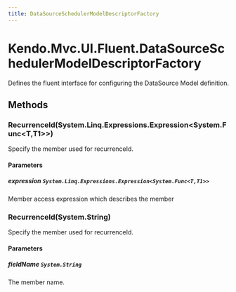 ```yaml
---
title: DataSourceSchedulerModelDescriptorFactory
---
```


# Kendo.Mvc.UI.Fluent.DataSourceSchedulerModelDescriptorFactory
Defines the fluent interface for configuring the DataSource Model definition.




## Methods


### RecurrenceId(System.Linq.Expressions.Expression\<System.Func\<T,T1\>\>)
Specify the member used for recurrenceId.


#### Parameters

##### expression `System.Linq.Expressions.Expression<System.Func<T,T1>>`
Member access expression which describes the member





### RecurrenceId(System.String)
Specify the member used for recurrenceId.


#### Parameters

##### fieldName `System.String`
The member name.






